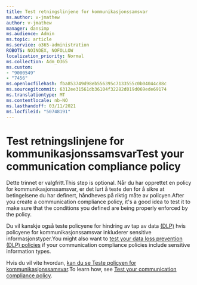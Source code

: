 ```yaml
---
title: Test retningslinjene for kommunikasjonssamsvar
ms.author: v-jmathew
author: v-jmathew
manager: dansimp
ms.audience: Admin
ms.topic: article
ms.service: o365-administration
ROBOTS: NOINDEX, NOFOLLOW
localization_priority: Normal
ms.collection: Adm_O365
ms.custom:
- "9000549"
- "7456"
ms.openlocfilehash: fba853749d98eb556395c7133555c0b04044c88c
ms.sourcegitcommit: 6312ee31561db36104f32282d019d069ede69174
ms.translationtype: MT
ms.contentlocale: nb-NO
ms.lasthandoff: 03/11/2021
ms.locfileid: "50748191"
---
```

# <a name="test-your-communication-compliance-policy"></a><span data-ttu-id="e0e29-102">Test retningslinjene for kommunikasjonssamsvar</span><span class="sxs-lookup"><span data-stu-id="e0e29-102">Test your communication compliance policy</span></span>

<span data-ttu-id="e0e29-103">Dette trinnet er valgfritt.</span><span class="sxs-lookup"><span data-stu-id="e0e29-103">This step is optional.</span></span> <span data-ttu-id="e0e29-104">Når du har opprettet en policy for kommunikasjonssamsvar, er det lurt å teste den for å sikre at betingelsene du har definert, håndheves på riktig måte av policyen.</span><span class="sxs-lookup"><span data-stu-id="e0e29-104">After you create a communication compliance policy, it's a good idea to test it to make sure that the conditions you defined are being properly enforced by the policy.</span></span>

<span data-ttu-id="e0e29-105">Du vil kanskje også teste policyene for hindring av tap av data [(DLP)](https://go.microsoft.com/fwlink/?linkid=2110890) hvis policyene for kommunikasjonssamsvar inkluderer sensitive informasjonstyper.</span><span class="sxs-lookup"><span data-stu-id="e0e29-105">You might also want to [test your data loss prevention (DLP) policies](https://go.microsoft.com/fwlink/?linkid=2110890) if your communication compliance policies include sensitive information types.</span></span>

<span data-ttu-id="e0e29-106">Hvis du vil vite hvordan, [kan du se Teste policyen for kommunikasjonssamsvar](https://go.microsoft.com/fwlink/?linkid=2111304).</span><span class="sxs-lookup"><span data-stu-id="e0e29-106">To learn how, see [Test your communication compliance policy](https://go.microsoft.com/fwlink/?linkid=2111304).</span></span>

